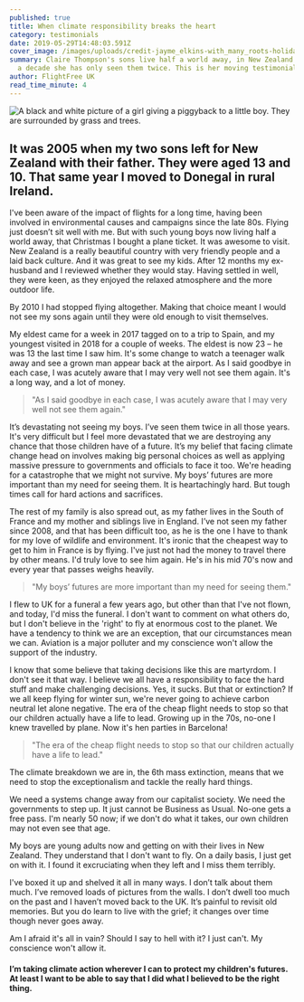 ```yaml
---
published: true
title: When climate responsibility breaks the heart
category: testimonials
date: 2019-05-29T14:48:03.591Z
cover_image: /images/uploads/credit-jayme_elkins-with_many_roots-holiday_in_scotland.jpg
summary: Claire Thompson's sons live half a world away, in New Zealand. In over
  a decade she has only seen them twice. This is her moving testimonial.
author: FlightFree UK
read_time_minute: 4
---
```

![A black and white picture of a girl giving a piggyback to a little boy. They are surrounded by grass and trees. ](/images/uploads/heartbreak-black-and-white-piggy-back-.jpg)

## It was 2005 when my two sons left for New Zealand with their father. They were aged 13 and 10. That same year I moved to Donegal in rural Ireland.

I've been aware of the impact of flights for a long time, having been involved in environmental causes and campaigns since the late 80s. Flying just doesn’t sit well with me. But with such young boys now living half a world away, that Christmas I bought a plane ticket. It was awesome to visit. New Zealand is a really beautiful country with very friendly people and a laid back culture. And it was great to see my kids. After 12 months my ex-husband and I reviewed whether they would stay. Having settled in well, they were keen, as they enjoyed the relaxed atmosphere and the more outdoor life.

By 2010 I had stopped flying altogether. Making that choice meant I would not see my sons again until they were old enough to visit themselves.

My eldest came for a week in 2017 tagged on to a trip to Spain, and my youngest visited in 2018 for a couple of weeks. The eldest is now 23 – he was 13 the last time I saw him. It's some change to watch a teenager walk away and see a grown man appear back at the airport. As I said goodbye in each case, I was acutely aware that I may very well not see them again. It's a long way, and a lot of money. 

> "As I said goodbye in each case, I was acutely aware that I may very well not see them again."

It’s devastating not seeing my boys. I’ve seen them twice in all those years. It's very difficult but I feel more devastated that we are destroying any chance that those children have of a future. It’s my belief that facing climate change head on involves making big personal choices as well as applying massive pressure to governments and officials to face it too. We're heading for a catastrophe that we might not survive. My boys’ futures are more important than my need for seeing them. It is heartachingly hard. But tough times call for hard actions and sacrifices.

The rest of my family is also spread out, as my father lives in the South of France and my mother and siblings live in England. I’ve not seen my father since 2008, and that has been difficult too, as he is the one I have to thank for my love of wildlife and environment. It's ironic that the cheapest way to get to him in France is by flying. I've just not had the money to travel there by other means. I'd truly love to see him again. He's in his mid 70's now and every year that passes weighs heavily.

> "My boys’ futures are more important than my need for seeing them."

I flew to UK for a funeral a few years ago, but other than that I've not flown, and today, I'd miss the funeral. I don't want to comment on what others do, but I don't believe in the 'right' to fly at enormous cost to the planet. We have a tendency to think we are an exception, that our circumstances mean we can. Aviation is a major polluter and my conscience won't allow the support of the industry.

I know that some believe that taking decisions like this are martyrdom. I don't see it that way. I believe we all have a responsibility to face the hard stuff and make challenging decisions. Yes, it sucks. But that or extinction? If we all keep flying for winter sun, we're never going to achieve carbon neutral let alone negative. The era of the cheap flight needs to stop so that our children actually have a life to lead. Growing up in the 70s, no-one I knew travelled by plane. Now it's hen parties in Barcelona!

> "The era of the cheap flight needs to stop so that our children actually have a life to lead."

The climate breakdown we are in, the 6th mass extinction, means that we need to stop the exceptionalism and tackle the really hard things. 

We need a systems change away from our capitalist society. We need the governments to step up. It just cannot be Business as Usual. No-one gets a free pass. I'm nearly 50 now; if we don't do what it takes, our own children may not even see that age.

My boys are young adults now and getting on with their lives in New Zealand. They understand that I don't want to fly. On a daily basis, I just get on with it. I found it excruciating when they left and I miss them terribly. 

I've boxed it up and shelved it all in many ways. I don’t talk about them much. I’ve removed loads of pictures from the walls. I don’t dwell too much on the past and I haven’t moved back to the UK. It’s painful to revisit old memories. But you do learn to live with the grief; it changes over time though never goes away.

Am I afraid it's all in vain? Should I say to hell with it? I just can't. My conscience won't allow it.

#### I’m taking climate action wherever I can to protect my children's futures. At least I want to be able to say that I did what I believed to be the right thing.